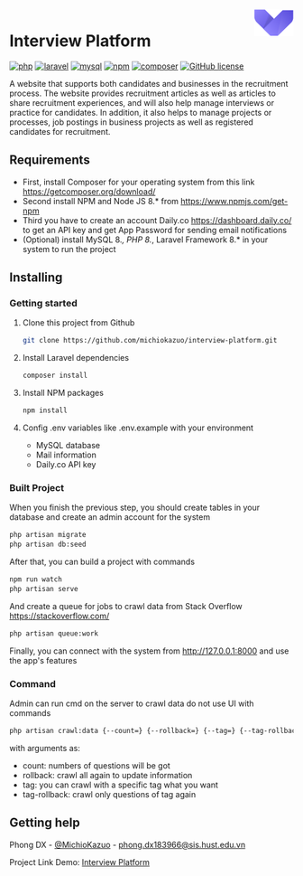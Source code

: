 <img src="./public/logo.png" alt="Logo of the project" align="right">

# Interview Platform 
[![php](https://img.shields.io/badge/php-v8.*-blue)](https://www.php.net/) [![laravel](https://img.shields.io/badge/laravel-v8.*-blue)](https://laravel.com/docs/8.x) [![mysql](https://img.shields.io/badge/mysql-v8.*-blue)](https://www.mysql.com/) [![npm](https://img.shields.io/badge/npm-v8.*-green)](https://www.npmjs.com/package/npm) [![composer](https://img.shields.io/badge/composer-v2.*-green)](https://getcomposer.org/) [![GitHub license](https://img.shields.io/badge/license-MIT-blue.svg?style=flat-square)](https://github.com/your/your-project/blob/master/LICENSE)

A website that supports both candidates and businesses in the recruitment process. The website provides recruitment articles as well as articles to share recruitment experiences, and will also help manage interviews or practice for candidates. In addition, it also helps to manage projects or processes, job postings in business projects as well as registered candidates for recruitment.

## Requirements

- First, install Composer for your operating system from this link https://getcomposer.org/download/
- Second install NPM and Node JS 8.* from https://www.npmjs.com/get-npm
- Third you have to create an account Daily.co https://dashboard.daily.co/ to get an API key and get App Password for sending email notifications
- (Optional) install MySQL 8.*, PHP 8.*, Laravel Framework 8.*  in your system to run the project

## Installing 

### Getting started

1. Clone this project from Github
    ```sh
    git clone https://github.com/michiokazuo/interview-platform.git
    ```

2. Install Laravel dependencies
    ```sh
    composer install
    ```

3. Install NPM packages
   ```sh
   npm install
   ```

4. Config .env variables like .env.example with your environment
    - MySQL database 
    - Mail information 
    - Daily.co API key

### Built Project

When you finish the previous step, you should create tables in your database and create an admin account for the system
```sh
php artisan migrate
php artisan db:seed
```

After that, you can build a project with commands
   ```sh
   npm run watch
   php artisan serve
   ```
And create a queue for jobs to crawl data from Stack Overflow https://stackoverflow.com/
```sh
php artisan queue:work
```

Finally, you can connect with the system from http://127.0.0.1:8000 and use the app's features 

### Command
Admin can run cmd on the server to crawl data do not use UI with commands
```sh
php artisan crawl:data {--count=} {--rollback=} {--tag=} {--tag-rollback=}
```
with arguments as:
  - count: numbers of questions will be got
  - rollback: crawl all again to update information
  - tag: you can crawl with a specific tag what you want
  - tag-rollback: crawl only questions of tag again

## Getting help

Phong DX - [@MichioKazuo](https://twitter.com/MichioKazuo) - phong.dx183966@sis.hust.edu.vn

Project Link Demo: [Interview Platform](https://interview-platform-hust.herokuapp.com/)

